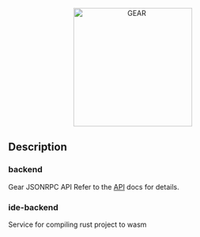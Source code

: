 
<p align="center">
  <a href="https://gear-tech.io">
    <img src="https://gear-tech.io/images/logo-black.svg" width="240" alt="GEAR">
  </a>
</p>

## Description

### backend
Gear JSONRPC API
Refer to the [API](https://github.com/gear-tech/backend/tree/master/backend) docs for details.

### ide-backend
Service for compiling rust project to wasm